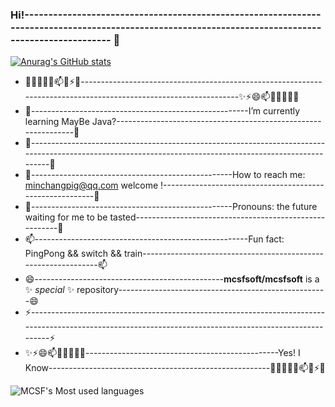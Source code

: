 ###  Hi!---------------------------------------------------------------------------------------------------------------------------------------------------- 👋
[![Anurag's GitHub stats](https://github-readme-stats.vercel.app/api?username=mcsfsoft&show_icons=true)](https://github.com/anuraghazra/github-readme-stats)

 
- 🔭🌱👯🤔💬📫😄⚡✨-----------------------------------------------------------------------------------------------------------------✨⚡😄📫💬🤔👯🌱🔭  
- 🌱------------------------------------------------------I’m currently learning  MayBe Java?---------------------------------------------------------------🌱
- 👯---------------------------------------------------------------------------------------------------------------------------------------------------------👯             
- 🤔--------------------------------------------------How to reach me: minchangpig@qq.com  welcome !---------------------------------------------------------🤔
- 💬--------------------------------------------------Pronouns: the future waiting for me to be tasted-------------------------------------------------------💬
- 📫-----------------------------------------------------Fun fact: PingPong && switch && train---------------------------------------------------------------📫
- 😄-----------------------------------------------**mcsfsoft/mcsfsoft** is a ✨ _special_ ✨ repository----------------------------------------------------😄
- ⚡---------------------------------------------------------------------------------------------------------------------------------------------------------⚡
- ✨⚡😄📫💬🤔👯🌱🔭------------------------------------------------Yes! I Know-------------------------------------------------------🔭🌱👯🤔💬📫😄⚡✨
 
![MCSF's Most used languages](https://github-readme-stats.vercel.app/api/top-langs/?username=mcsfsoft&layout=compact&hide_border=true&langs_count=10)



